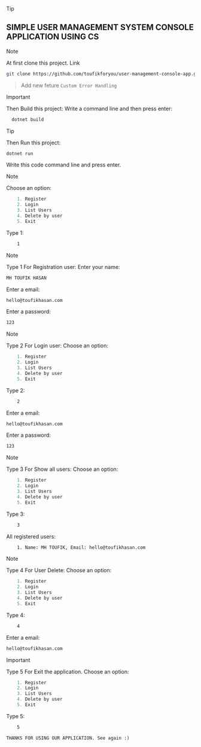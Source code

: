 > [!TIP]
>
> ## SIMPLE USER MANAGEMENT SYSTEM CONSOLE APPLICATION USING CS

> [!NOTE]
> At first clone this project. Link
>
> ```bash
> git clone https://github.com/toufikforyou/user-management-console-app.git
> ```

> Add new feture `Custom Error Handling`

> [!IMPORTANT]
> Then Build this project: Write a command line and then press enter:

```bash
  dotnet build
```

> [!TIP]
> Then Run this project:
>
> ```bash
> dotnet run
> ```
>
> Write this code command line and press enter.

> [!NOTE]
> Choose an option:

```cs
    1. Register
    2. Login
    3. List Users
    4. Delete by user
    5. Exit
```

Type 1:

```bash
    1
```

> [!NOTE]
> Type 1 For Registration user:
> Enter your name:

```BASH
MH TOUFIK HASAN
```

Enter a email:

```BASH
hello@toufikhasan.com
```

Enter a password:

```BASH
123
```

> [!NOTE]
> Type 2 For Login user:
> Choose an option:

```cs
    1. Register
    2. Login
    3. List Users
    4. Delete by user
    5. Exit
```

Type 2:

```bash
    2
```

Enter a email:

```BASH
hello@toufikhasan.com
```

Enter a password:

```BASH
123
```

> [!NOTE]
> Type 3 For Show all users:
> Choose an option:

```cs
    1. Register
    2. Login
    3. List Users
    4. Delete by user
    5. Exit
```

Type 3:

```bash
    3
```

All registered users:

```bash
    1. Name: MH TOUFIK, Email: hello@toufikhasan.com
```

> [!NOTE]
> Type 4 For User Delete:
> Choose an option:

```cs
    1. Register
    2. Login
    3. List Users
    4. Delete by user
    5. Exit
```

Type 4:

```bash
    4
```

Enter a email:

```BASH
hello@toufikhasan.com
```

> [!IMPORTANT]
> Type 5 For Exit the application.
> Choose an option:

```cs
    1. Register
    2. Login
    3. List Users
    4. Delete by user
    5. Exit
```

Type 5:

```bash
    5
```

`THANKS FOR USING OUR APPLICATION. See again :)`
